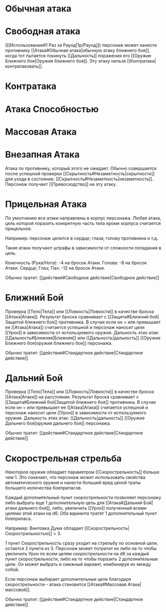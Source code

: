 # Обычная атака

# Свободная атака

([[Использование#1 Раз за Раунд|1р/Раунд]]) персонаж может нанести противнику [[Атака#Обычная атака|обычную атаку ближнего боя]], когда тот пытается покинуть [[Дальность]] поражения его [[Оружие Ближнего боя|Оружия ближнего боя]]. Эту атаку нельзя [[Контратака|контратаковать]]. 

# Контратака

# Атака Способностью

# Массовая Атака

# Внезапная Атака

Атака по противнику, который этого не ожидает. Обычно совершается после успешной проверки [[Скрытность#Незаметность|скрытности]] для ухода в состояние: [[Скрытность#Незаметность|незаметность]]. Персонаж получает [[Превосходство]] на эту атаку. 

# Прицельная Атака

По умолчанию все атаки направлены в корпус персонажа. Любая атака, цель которой поразить конкретную часть тела кроме корпуса считается прицельное. 

Например: персонаж целится в сердце; глаза; голову противника и т.д. 

Такие атаки получают штрафы в зависимости от сложности попадания в цель. 

Конечность (Рука/Нога): -4 на бросок Атаки.
Голова: -8 на бросок Атаки.
Сердце; Глаз; Пах: -12 на бросок Атаки. 

Обычно тратит: [[действия#Свободное действие|Свободное действие]]

# Ближний Бой

Проверка [[Тело|Тела]] или [[Ловкость|Ловкости]] в качестве броска [[Атака|Атаки]]. Результат броска сравнивает с [[Защита#Ближний бой|Защитой ближнего боя]] противника. В случае если он = или превышает ее [[Атака|Атака]] считается успешной и персонаж наносит цели [[Урон]] в зависимости от используемого оружия. Дальность этих атак: [[Дальность#Ближняя|Ближняя]] или [[Дальность|дальность]] [[Оружие Ближнего боя|оружия ближнего боя]] персонажа.

Обычно тратит: [[действия#Стандартное действие|Стандартное действие]]

# Дальний Бой


Проверка [[Тело|Тела]] или [[Ловкость|Ловкости]] в качестве броска [[Атака|Атаки]] на расстоянии. Результат броска сравнивает с [[Защита#Ближний бой|Защитой ближнего боя]] противника. В случае если он = или превышает ее [[Атака|Атака]] считается успешной и персонаж наносит цели [[Урон]] в зависимости от используемого оружия. Дальность этих атак: [[Дальность|дальность]] [[Оружие Дальнего боя|оружия дальнего боя]] персонажа.

Обычно тратит: [[действия#Стандартное действие|Стандартное действие]]

# Скорострельная стрельба

Некоторое оружие обладает параметром [[Скорострельность]] больше чем 1. Это означает, что персонаж может использовать свойства автоматического оружия и нанести больший вред ценой траты большего количества боеприпасов. 

Каждый дополнительный пункт скорострельности позволяет персонажу либо выбрать еще 1 дополнительную цель для [[Атака#Дальний Бой|атаки дальнего боя]], либо, увеличить [[Урон]] полученный всеми целями этой атаки на d6. Оба варианта тратят 1 дополнительный пункт боеприпаса. 

Например: Винтовка Дума обладает [[Скорострельность|Скорострельностью]] = 3. 

1 пункт Скорострельность сразу уходит на стрельбу по основной цели, остается 2 пункта из 3. Персонаж может потратит их либо на то чтобы увеличить Урон по всем целям скорострельности на d6 за каждый пункт скорострельности, либо на то чтобы поразить 2 дополнительные цели. Он может выбрать и смежный вариант, комбинируя их между собой. 

Если персонаж выбирает дополнительные цели благодаря скорострельности - атака становится [[Атака#Массовая Атака|массовой]]. 

Обычно тратит: [[действия#Стандартное действие|Стандартное действие]]
